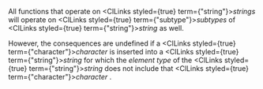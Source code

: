  



All functions that operate on <ClLinks styled={true} term={"string"}><i>strings</i></ClLinks> will operate on <ClLinks styled={true} term={"subtype"}><i>subtypes</i></ClLinks> of <ClLinks styled={true} term={"string"}><i>string</i></ClLinks> as well. 



However, the consequences are undefined if a <ClLinks styled={true} term={"character"}><i>character</i></ClLinks> is inserted into a <ClLinks styled={true} term={"string"}><i>string</i></ClLinks> for which the *element type* of the <ClLinks styled={true} term={"string"}><i>string</i></ClLinks> does not include that <ClLinks styled={true} term={"character"}><i>character</i></ClLinks> . 







 



 



